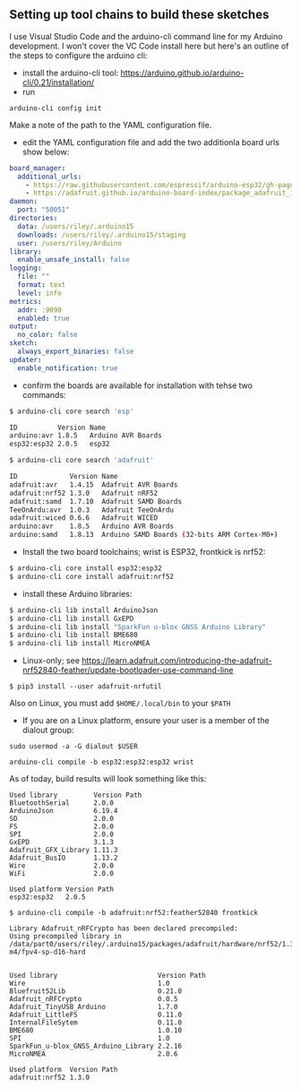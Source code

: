 ## Setting up tool chains to build these sketches

I use Visual Studio Code and the arduino-cli command line for my Arduino development. 
I won't cover the VC Code install here but here's an outline of the steps to configure the arduino cli:

* install the arduino-cli tool: https://arduino.github.io/arduino-cli/0.21/installation/
* run 

```arduino-cli config init```

Make a note of the path to the YAML configuration file.

* edit the YAML configuration file and add the two additionla board urls show below:

```yaml
board_manager:
  additional_urls:
    - https://raw.githubusercontent.com/espressif/arduino-esp32/gh-pages/package_esp32_dev_index.json
    - https://adafruit.github.io/arduino-board-index/package_adafruit_index.json
daemon:
  port: "50051"
directories:
  data: /users/riley/.arduino15
  downloads: /users/riley/.arduino15/staging
  user: /users/riley/Arduino
library:
  enable_unsafe_install: false
logging:
  file: ""
  format: text
  level: info
metrics:
  addr: :9090
  enabled: true
output:
  no_color: false
sketch:
  always_export_binaries: false
updater:
  enable_notification: true
  ```

* confirm the boards are available for installation with tehse two commands:
```sh
$ arduino-cli core search 'esp'

ID          Version Name              
arduino:avr 1.8.5   Arduino AVR Boards
esp32:esp32 2.0.5   esp32             
```

```sh
$ arduino-cli core search 'adafruit'

ID             Version Name                                        
adafruit:avr   1.4.15  Adafruit AVR Boards                         
adafruit:nrf52 1.3.0   Adafruit nRF52                              
adafruit:samd  1.7.10  Adafruit SAMD Boards                        
TeeOnArdu:avr  1.0.3   Adafruit TeeOnArdu                          
adafruit:wiced 0.6.6   Adafruit WICED                              
arduino:avr    1.8.5   Arduino AVR Boards                          
arduino:samd   1.8.13  Arduino SAMD Boards (32-bits ARM Cortex-M0+)
```

* Install the two board toolchains; wrist is ESP32, frontkick is nrf52:

```sh
$ arduino-cli core install esp32:esp32
$ arduino-cli core install adafruit:nrf52
```

* install these Arduino libraries: 

```bash
$ arduino-cli lib install ArduinoJson
$ arduino-cli lib install GxEPD
$ arduino-cli lib install "SparkFun u-blox GNSS Arduino Library" 
$ arduino-cli lib install BME680 
$ arduino-cli lib install MicroNMEA
```

* Linux-only; see https://learn.adafruit.com/introducing-the-adafruit-nrf52840-feather/update-bootloader-use-command-line 

```
$ pip3 install --user adafruit-nrfutil
```
Also on Linux, you must add ```$HOME/.local/bin``` to your ```$PATH```

* If you are on a Linux platform, ensure your user is a member of the dialout group: 

```sudo usermod -a -G dialout $USER```

```arduino-cli compile -b esp32:esp32:esp32 wrist```

As of today, build results will look something like this:

```
Used library         Version Path                                                                                            
BluetoothSerial      2.0.0   
ArduinoJson          6.19.4                                            
SD                   2.0.0              
FS                   2.0.0               
SPI                  2.0.0               
GxEPD                3.1.3                                                    
Adafruit_GFX_Library 1.11.3                                    
Adafruit_BusIO       1.13.2                                          
Wire                 2.0.0              
WiFi                 2.0.0              

Used platform Version Path                                                                  
esp32:esp32   2.0.5   
```

```
$ arduino-cli compile -b adafruit:nrf52:feather52840 frontkick
```

```
Library Adafruit_nRFCrypto has been declared precompiled:
Using precompiled library in /data/part0/users/riley/.arduino15/packages/adafruit/hardware/nrf52/1.3.0/libraries/Adafruit_nRFCrypto/src/cortex-m4/fpv4-sp-d16-hard


Used library                         Version Path                                                                                                        
Wire                                 1.0                         
Bluefruit52Lib                       0.21.0            
Adafruit_nRFCrypto                   0.0.5         
Adafruit_TinyUSB_Arduino             1.7.0   
Adafruit_LittleFS                    0.11.0         
InternalFileSytem                    0.11.0         
BME680                               1.0.10                                                              
SPI                                  1.0                          
SparkFun_u-blox_GNSS_Arduino_Library 2.2.16                                
MicroNMEA                            2.0.6                                                            

Used platform  Version Path                                                                     
adafruit:nrf52 1.3.0   
```
